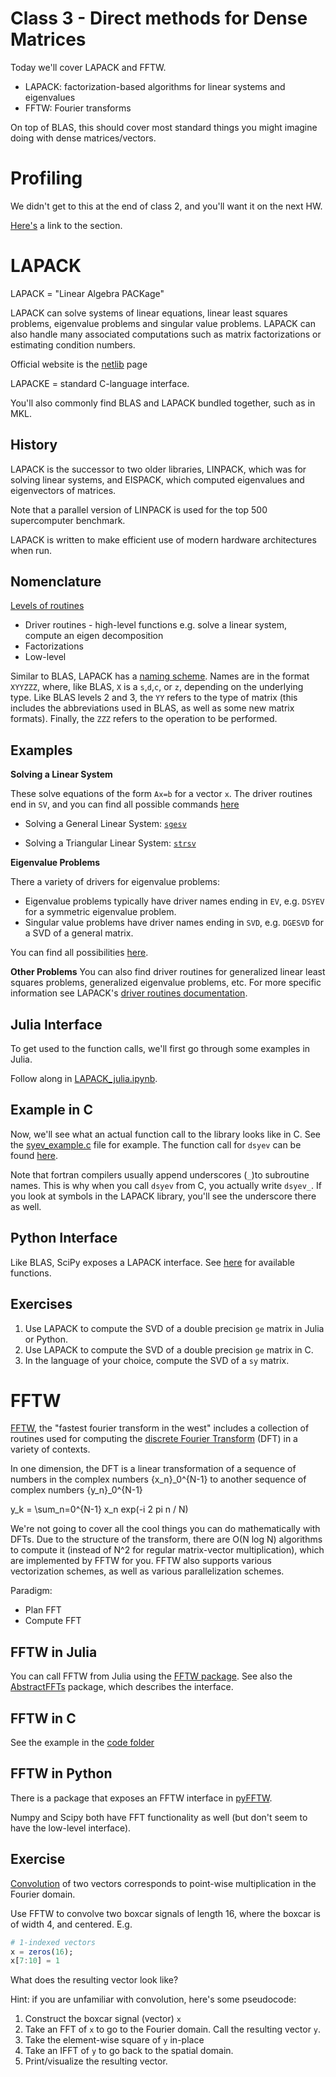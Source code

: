 # Class 3 - Direct methods for Dense Matrices

Today we'll cover LAPACK and FFTW.

* LAPACK: factorization-based algorithms for linear systems and eigenvalues
* FFTW: Fourier transforms

On top of BLAS, this should cover most standard things you might imagine doing with dense matrices/vectors.

# Profiling

We didn't get to this at the end of class 2, and you'll want it on the next HW.

[Here's](../class2/class2.md#profiling-python-and-julia) a link to the section.

# LAPACK
LAPACK = "Linear Algebra PACKage"

LAPACK can solve systems of linear equations, linear least squares problems, eigenvalue problems and singular value problems. LAPACK can also handle many associated computations such as matrix factorizations or estimating condition numbers.

Official website is the [netlib](http://www.netlib.org/lapack/) page

LAPACKE = standard C-language interface.

You'll also commonly find BLAS and LAPACK bundled together, such as in MKL.

## History

LAPACK is the successor to two older libraries, LINPACK, which was for solving linear systems, and EISPACK, which computed eigenvalues and eigenvectors of matrices.

Note that a parallel version of LINPACK is used for the top 500 supercomputer benchmark.

LAPACK is written to make efficient use of modern hardware architectures when run.  


## Nomenclature

[Levels of routines](http://www.netlib.org/lapack/lug/node22.html)
* Driver routines - high-level functions e.g. solve a linear system, compute an eigen decomposition
* Factorizations
* Low-level

Similar to BLAS, LAPACK has a [naming scheme](http://www.netlib.org/lapack/lug/node24.html).  Names are in the format `XYYZZZ`, where, like BLAS, `X` is a `s`,`d`,`c`, or `z`, depending on the underlying type.  Like BLAS levels 2 and 3, the `YY` refers to the type of matrix (this includes the abbreviations used in BLAS, as well as some new matrix formats).  Finally, the `ZZZ` refers to the operation to be performed.

## Examples

**Solving a Linear System**

These solve equations of the form `Ax=b` for a vector `x`.  The driver routines end in `SV`, and you can find all possible commands [here](http://www.netlib.org/lapack/lug/node26.html#tabdrivelineq)

* Solving a General Linear System:
[`sgesv`](http://www.netlib.org/lapack/explore-html/d7/de8/sgesv_8f.html)

* Solving a Triangular Linear System:
[`strsv`](http://www.netlib.org/lapack/explore-html/d0/d2a/strsv_8f.html)

**Eigenvalue Problems**

There a variety of drivers for eigenvalue problems:
* Eigenvalue problems typically have driver names ending in `EV`, e.g. `DSYEV` for a symmetric eigenvalue problem.
* Singular value problems have driver names ending in `SVD`, e.g. `DGESVD` for a SVD of a general matrix.

You can find all possibilities [here](http://www.netlib.org/lapack/lug/node32.html#tabdriveseig).

**Other Problems**
You can also find driver routines for generalized linear least squares problems, generalized eigenvalue problems, etc.  For more specific information see LAPACK's [driver routines documentation](http://www.netlib.org/lapack/lug/node25.html).


<!-- Tridiagonal reduction:
[ssytrd](http://www.netlib.org/lapack/explore-3.1.1-html/ssytrd.f.html)

Eigenpair computation:
[ssteqr](http://www.netlib.org/lapack/explore-html/d3/dcf/ssteqr_8f.html) -->

## Julia Interface

To get used to the function calls, we'll first go through some examples in Julia.

Follow along in [LAPACK_julia.ipynb](LAPACK_julia.ipynb).

## Example in C

Now, we'll see what an actual function call to the library looks like in C.  See the [syev_example.c](code/lapack/syev_example.c) file for example.  The function call for `dsyev` can be found [here](http://www.netlib.org/lapack/explore-html/d2/d8a/group__double_s_yeigen_ga442c43fca5493590f8f26cf42fed4044.html#ga442c43fca5493590f8f26cf42fed4044).

Note that fortran compilers usually append underscores (`_`)to subroutine names.  This is why when you call `dsyev` from C, you actually write `dsyev_`.  If you look at symbols in the LAPACK library, you'll see the underscore there as well.

## Python Interface

Like BLAS, SciPy exposes a LAPACK interface.  See [here](https://docs.scipy.org/doc/scipy/reference/linalg.lapack.html) for available functions.

## Exercises

1. Use LAPACK to compute the SVD of a double precision `ge` matrix in Julia or Python.
2. Use LAPACK to compute the SVD of a double precision `ge` matrix in C.
3. In the language of your choice, compute the SVD of a `sy` matrix.

# FFTW

[FFTW](http://www.fftw.org/), the "fastest fourier transform in the west" includes a collection of routines used for computing the [discrete Fourier Transform](https://en.wikipedia.org/wiki/Discrete_Fourier_transform) (DFT) in a variety of contexts.

In one dimension, the DFT is a linear transformation of a sequence of numbers in the complex numbers {x_n}_0^{N-1} to another sequence of complex numbers {y_n}_0^{N-1}

y_k = \sum_n=0^{N-1} x_n exp(-i 2 pi n / N)

We're not going to cover all the cool things you can do mathematically with DFTs.  Due to the structure of the transform, there are O(N log N) algorithms to compute it (instead of N^2 for regular matrix-vector multiplication), which are implemented by FFTW for you.  FFTW also supports various vectorization schemes, as well as various parallelization schemes.

Paradigm:

* Plan FFT
* Compute FFT

## FFTW in Julia

You can call FFTW from Julia using the [FFTW package](https://github.com/JuliaMath/FFTW.jl).  See also the [AbstractFFTs](https://juliamath.github.io/AbstractFFTs.jl/stable/api.html) package, which describes the interface.

## FFTW in C

See the example in the [code folder](code/fftw)

## FFTW in Python

There is a package that exposes an FFTW interface in [pyFFTW](https://hgomersall.github.io/pyFFTW/).

Numpy and Scipy both have FFT functionality as well (but don't seem to have the low-level interface).

## Exercise

[Convolution](https://en.wikipedia.org/wiki/Convolution) of two vectors corresponds to point-wise multiplication in the Fourier domain.

Use FFTW to convolve two boxcar signals of length 16, where the boxcar is of width 4, and centered. E.g.
```julia
# 1-indexed vectors
x = zeros(16);
x[7:10] = 1
```

What does the resulting vector look like?

Hint: if you are unfamiliar with convolution, here's some pseudocode:
1. Construct the boxcar signal (vector) `x`
2. Take an FFT of `x` to go to the Fourier domain.  Call the resulting vector `y`.
3. Take the element-wise square of `y` in-place
4. Take an IFFT of `y` to go back to the spatial domain.
5. Print/visualize the resulting vector.
